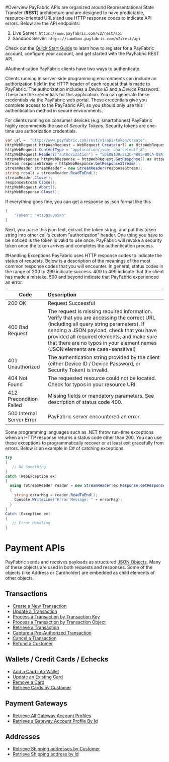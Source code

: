 #Overview
PayFabric APIs are organized around Representational State Transfer (**REST**) architecture and are designed to have predictable, resource-oriented URLs and use HTTP response codes to indicate API errors. Below are the API endpoints:

1. Live Server:    ``https://www.payfabric.com/v2/rest/api``
1. Sandbox Server: ``https://sandbox.payfabric.com/v2/rest/api``

Check out the [Quick Start Guide](https://github.com/PayFabric/Portal/wiki) to learn how to register for a PayFabric account, configure your account, and get started with the PayFabric REST API.

#Authentication
PayFabric clients have two ways to authenticate. 

Clients running in server-side programming environments can include an authorization field in the 
HTTP header of each request that is made to PayFabric. The authorization includes a _Device ID_ and 
a _Device Password_. These are the credentials for this application. You can generate these credentials
via the PayFabric web portal. These credentials give you complete access to the PayFabric API, so you 
should only use this authentication method in secure environments.

For clients running on consumer devices (e.g. smartphones) PayFabric highly recommends the use of 
_Security Tokens_. Security tokens are one-time use authorization credentials.

```c#
var url =  "http://www.payfabric.com/rest/v1/api/token/create";
HttpWebRequest httpWebRequest = WebRequest.Create(url) as HttpWebRequest;
httpWebRequest.ContentType = "application/json; charset=utf-8";
httpWebRequest.Headers["authorization"] = "5DE0B1D9-213C-4B05-80CA-D8A125977E20|6ytesddd*7";
HttpWebResponse httpWebResponse = httpWebRequest.GetResponse() as HttpWebResponse;
Stream responseStream = httpWebResponse.GetResponseStream();
StreamReader streamReader = new StreamReader(responseStream);
string result = streamReader.ReadToEnd();
streamReader.Close();
responseStream.Close();
httpWebRequest.Abort();
httpWebResponse.Close();
```
If everything goes fine, you can get a response as json format like this
```c#
{
    "Token": "4ts3gxu3o5an"
}
```
Next, you parse this json text, extract the token string, and put this token string into other call's custom "authorization" header. One thing you have to be noticed is the token is valid to use once. PayFabric will revoke a security token once the token arrives and completes the authentication process.

#Handling Exceptions
PayFabric uses HTTP response codes to indicate the status of requests. Below is a description of the 
meanings of the most common response codes that you will encounter. In general, status codes in 
the range of 200 to 299 indicate success. 400 to 499 indicate that the client has made a mistake.
500 and beyond indicate that PayFabric experienced an error. 

| Code        | Description | 
| ------------- | :------------- | 
| 200 OK | Request Successful | 
| 400 Bad Request | The request is missing required information. Verify that you are accessing the correct URL (including all query string parameters). If sending a JSON payload, check that you have provided all required elements, and make sure that there are no typos in your element names (JSON elements are case-sensitive!) |
| 401 Unauthorized | The authentication string provided by the client (either Device ID / Device Password, or Security Token) is invalid. |  
| 404 Not Found | The requested resource could not be located. Check for typos in your resource URI. |  
| 412 Precondition Failed | Missing fields or mandatory parameters. See description of status code 400. |  
| 500 Internal Server Error| PayFabric server encountered an error. |

Some programming languages such as .NET throw run-time exceptions when an HTTP response returns a status code other than 200. You can use these exceptions to programmatically recover or at least exit gracefully from errors. Below is an example in C# of catching exceptions.
```c#
try
{
   // Do Something
}
catch (WebException ex)
{
  using (StreamReader reader = new StreamReader(ex.Response.GetResponseStream()))
  {
    string errorMsg = reader.ReadToEnd();
    Console.WriteLine("Error Message: " + errorMsg);
  }
}
Catch (Exception ex)
{
   // Error Handling
}
```

# Payment APIs
PayFabric sends and receives payloads as structured [JSON Objects](https://github.com/PayFabric/APIs/wiki/API-Objects). 
Many of these objects are used in both requests and responses. Some of the objects (like Address or Cardholder) are embedded
as child elements of other objects.

## Transactions
* [Create a New Transaction](https://github.com/PayFabric/APIs/wiki#create-a-new-transaction)
* [Update a Transaction](https://github.com/PayFabric/APIs/wiki#update-a-transaction)
* [Process a Transaction by Transaction Key](https://github.com/PayFabric/APIs/wiki#process-a-transaction-by-transaction-key)
* [Process a Transaction by Transaction Object](https://github.com/PayFabric/APIs/wiki#process-a-transaction-by-transaction-object)
* [Retrieve a Transaction](https://github.com/PayFabric/APIs/wiki#retrieve-a-transaction)
* [Capture a Pre-Authorized Transaction](https://github.com/PayFabric/APIs/wiki#capture-a-pre-authorized-transaction)
* [Cancel a Transaction](https://github.com/PayFabric/APIs/wiki#cancel-a-transaction)
* [Refund a Customer](https://github.com/PayFabric/APIs/wiki#refund-a-customer)

## Wallets / Credit Cards / Echecks
* [Add a Card into Wallet](https://github.com/PayFabric/APIs/wiki#add-a-card-into-wallet)
* [Update an Existing Card](https://github.com/PayFabric/APIs/wiki#update-an-existing-card)
* [Remove a Card](https://github.com/PayFabric/APIs/wiki#remove-a-card)
* [Retrieve Cards by Customer](https://github.com/PayFabric/APIs/wiki#retrieve-cards-by-customer)

## Payment Gateways
* [Retrieve All Gateway Account Profiles](https://github.com/PayFabric/APIs/wiki#retrieve-all-gateway-account-profiles)
* [Retrieve a Gateway Account Profile By Id](https://github.com/PayFabric/APIs/wiki#retrieve-a-gateway-account-profile-by-id)

## Addresses
* [Retrieve Shipping addresses by Customer](https://github.com/PayFabric/APIs/wiki#retrieve-shipping-addresses-by-customer)
* [Retrieve Shipping address by Id](https://github.com/PayFabric/APIs/wiki#retrieve-shipping-address-by-id)
